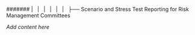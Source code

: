 ####### |   |   |   |   |   |   ├── Scenario and Stress Test Reporting for Risk Management Committees

*Add content here*